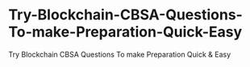 # Try-Blockchain-CBSA-Questions-To-make-Preparation-Quick-Easy
Try Blockchain CBSA Questions To make Preparation Quick &amp; Easy
